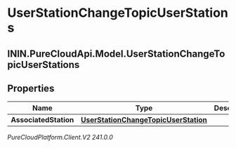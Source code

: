 # UserStationChangeTopicUserStations

## ININ.PureCloudApi.Model.UserStationChangeTopicUserStations

## Properties

|Name | Type | Description | Notes|
|------------ | ------------- | ------------- | -------------|
| **AssociatedStation** | [**UserStationChangeTopicUserStation**](UserStationChangeTopicUserStation) |  | [optional] |



_PureCloudPlatform.Client.V2 241.0.0_
